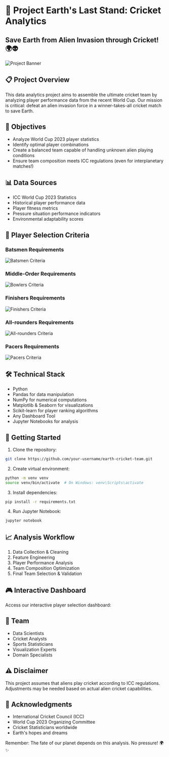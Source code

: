 # 🏏 Project Earth's Last Stand: Cricket Analytics

## Save Earth from Alien Invasion through Cricket! 🌍👽

![Project Banner](Assets/images/banner.png)

## 📋 Project Overview
This data analytics project aims to assemble the ultimate cricket team by analyzing player performance data from the recent World Cup. Our mission is critical: defeat an alien invasion force in a winner-takes-all cricket match to save Earth.

## 🎯 Objectives
- Analyze World Cup 2023 player statistics
- Identify optimal player combinations
- Create a balanced team capable of handling unknown alien playing conditions
- Ensure team composition meets ICC regulations (even for interplanetary matches!)

## 📊 Data Sources
- ICC World Cup 2023 Statistics
- Historical player performance data
- Player fitness metrics
- Pressure situation performance indicators
- Environmental adaptability scores

## 🤖 Player Selection Criteria

### Batsmen Requirements
![Batsmen Criteria](Assets/Requirements/openers.png)


### Middle-Order Requirements
![Bowlers Criteria](Assets/Requirements/middle-order.png)


### Finishers Requirements
![Finishers Criteria](Assets/Requirements/finishers.png)


### All-rounders Requirements
![All-rounders Criteria](Assets/Requirements/all-rounders.png)


### Pacers Requirements
![Pacers Criteria](Assets/Requirements/pacers.png)

## 🛠️ Technical Stack
- Python 
- Pandas for data manipulation
- NumPy for numerical computations
- Matplotlib & Seaborn for visualizations
- Scikit-learn for player ranking algorithms
- Any Dashboard Tool
- Jupyter Notebooks for analysis


## 🚀 Getting Started

1. Clone the repository:
```bash
git clone https://github.com/your-username/earth-cricket-team.git
```

2. Create virtual environment:
```bash
python -m venv venv
source venv/bin/activate  # On Windows: venv\Scripts\activate
```

3. Install dependencies:
```bash
pip install -r requirements.txt
```

4. Run Jupyter Notebook:
```bash
jupyter notebook
```

## 📈 Analysis Workflow
1. Data Collection & Cleaning
2. Feature Engineering
3. Player Performance Analysis
4. Team Composition Optimization
5. Final Team Selection & Validation

## 🎮 Interactive Dashboard
Access our interactive player selection dashboard:


## 👥 Team
- Data Scientists
- Cricket Analysts
- Sports Statisticians
- Visualization Experts
- Domain Specialists

## ⚠️ Disclaimer
This project assumes that aliens play cricket according to ICC regulations. Adjustments may be needed based on actual alien cricket capabilities.

## 🌟 Acknowledgments
- International Cricket Council (ICC)
- World Cup 2023 Organizing Committee
- Cricket Statisticians worldwide
- Earth's hopes and dreams

Remember: The fate of our planet depends on this analysis. No pressure! 🌍✨
